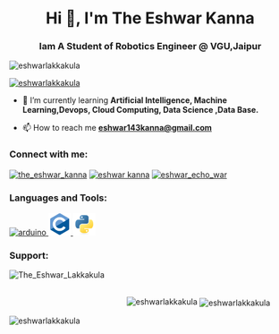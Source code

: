 <h1 align="center">Hi 👋, I'm The Eshwar Kanna</h1>
<h3 align="center">Iam A Student of Robotics Engineer @ VGU,Jaipur</h3>

<p align="left"> <img src="https://komarev.com/ghpvc/?username=eshwarlakkakula&label=Profile%20views&color=0e75b6&style=flat" alt="eshwarlakkakula" /> </p>

<p align="left"> <a href="https://github.com/ryo-ma/github-profile-trophy"><img src="https://github-profile-trophy.vercel.app/?username=eshwarlakkakula" alt="eshwarlakkakula" /></a> </p>

- 🌱 I’m currently learning **Artificial Intelligence, Machine Learning,Devops, Cloud Computing, Data Science ,Data Base.**

- 📫 How to reach me **eshwar143kanna@gmail.com**

<h3 align="left">Connect with me:</h3>
<p align="left">
<a href="https://linkedin.com/in/the_eshwar_kanna" target="blank"><img align="center" src="https://raw.githubusercontent.com/rahuldkjain/github-profile-readme-generator/master/src/images/icons/Social/linked-in-alt.svg" alt="the_eshwar_kanna" height="30" width="40" /></a>
<a href="https://fb.com/eshwar kanna" target="blank"><img align="center" src="https://raw.githubusercontent.com/rahuldkjain/github-profile-readme-generator/master/src/images/icons/Social/facebook.svg" alt="eshwar kanna" height="30" width="40" /></a>
<a href="https://instagram.com/eshwar_echo_war" target="blank"><img align="center" src="https://raw.githubusercontent.com/rahuldkjain/github-profile-readme-generator/master/src/images/icons/Social/instagram.svg" alt="eshwar_echo_war" height="30" width="40" /></a>
</p>

<h3 align="left">Languages and Tools:</h3>
<p align="left"> <a href="https://www.arduino.cc/" target="_blank"> <img src="https://cdn.worldvectorlogo.com/logos/arduino-1.svg" alt="arduino" width="40" height="40"/> </a> <a href="https://www.cprogramming.com/" target="_blank"> <img src="https://raw.githubusercontent.com/devicons/devicon/master/icons/c/c-original.svg" alt="c" width="40" height="40"/> </a> <a href="https://www.python.org" target="_blank"> <img src="https://raw.githubusercontent.com/devicons/devicon/master/icons/python/python-original.svg" alt="python" width="40" height="40"/> </a> </p>

<h3 align="left">Support:</h3>
<p><a href="https://www.buymeacoffee.com/The_Eshwar_Lakkakula"> <img align="left" src="https://cdn.buymeacoffee.com/buttons/v2/default-yellow.png" height="50" width="210" alt="The_Eshwar_Lakkakula" /></a></p><br><br>

<p><img align="left" src="https://github-readme-stats.vercel.app/api/top-langs?username=eshwarlakkakula&show_icons=true&locale=en&layout=compact" alt="eshwarlakkakula" /></p>

<p>&nbsp;<img align="center" src="https://github-readme-stats.vercel.app/api?username=eshwarlakkakula&show_icons=true&locale=en" alt="eshwarlakkakula" /></p>

<p><img align="center" src="https://github-readme-streak-stats.herokuapp.com/?user=eshwarlakkakula&" alt="eshwarlakkakula" /></p>
